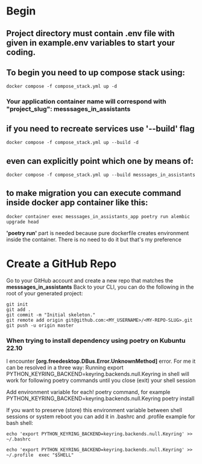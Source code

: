 # Begin
## Project directory must contain .env file with given in example.env variables to start your coding.

## To begin you need to up compose stack using:
    docker compose -f compose_stack.yml up -d

### Your application container name will correspond with "project_slug": messsages_in_assistants

## if you need to recreate services use '--build' flag

    docker compose -f compose_stack.yml up --build -d

## even can explicitly point which one by means of:

    docker compose -f compose_stack.yml up --build messsages_in_assistants

## to make migration you can execute command inside docker app container like this:

    docker container exec messsages_in_assistants_app poetry run alembic upgrade head
**'poetry run'** part is needed because pure dockerfile creates environment inside the container. There is no need to do it
but that's my preference


# Create a GitHub Repo

Go to your GitHub account and create a new repo that matches the **messsages_in_assistants** 
Back to your CLI, you can do the following in the root of your generated project:
    
    git init
    git add .
    git commit -m "Initial skeleton."
    git remote add origin git@github.com:<MY_USERNAME>/<MY-REPO-SLUG>.git
    git push -u origin master

### When trying to install dependency using poetry on Kubuntu 22.10 
I encounter **[org.freedesktop.DBus.Error.UnknownMethod]** error. For me it can be resolved in a three way:
Running export PYTHON_KEYRING_BACKEND=keyring.backends.null.Keyring in shell will work for following poetry commands until you close (exit) your shell session

Add environment variable for each! poetry command, for example PYTHON_KEYRING_BACKEND=keyring.backends.null.Keyring poetry install

If you want to preserve (store) this environment variable between shell sessions or system reboot you can add it in .bashrc and .profile example for bash shell:

    echo 'export PYTHON_KEYRING_BACKEND=keyring.backends.null.Keyring' >> ~/.bashrc

    echo 'export PYTHON_KEYRING_BACKEND=keyring.backends.null.Keyring' >> ~/.profile  exec "$SHELL"

